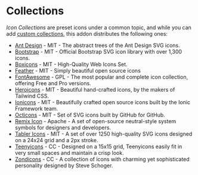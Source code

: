 # Collections

_Icon Collections_ are preset icons under a common topic, and while you can add [custom collections](./custom-collections), this addon distributes the following ones:

- [Ant Design](https://github.com/ant-design/ant-design-icons) - MIT - The abstract trees of the Ant Design SVG icons.
- [Bootstrap](https://icons.getbootstrap.com) - MIT - Official Bootstrap SVG icon library with over 1,300 icons.
- [Boxicons](https://boxicons.com) - MIT - High-Quality Web Icons Set.
- [Feather](https://feathericons.com) - MIT - Simply beautiful open source icons
- [FontAwesome](https://fontawesome.com/) - GPL - The most popular and complete icon collection, offering Free and Pro versions.
- [Heroicons](https://heroicons.com) - MIT - Beautiful hand-crafted icons, by the makers of Tailwind CSS.
- [Ionicons](https://ionicons.com/) - MIT - Beautifully crafted open source icons built by the Ionic Framework team.
- [Octicons](https://github.com/primer/octicons) - MIT - Set of SVG icons built by GitHub for GitHub.
- [Remix Icon](https://remixicon.com) - Apache - A set of open-source neutral-style system symbols for designers and developers.
- [Tabler Icons](https://tabler-icons.io) - MIT - A set of over 1250 high-quality SVG icons designed on a 24x24 grid and a 2px stroke.
- [Teenyicons](https://teenyicons.com/) - CC - Designed on a 15x15 grid, Teenyicons easily fit in very small spaces and maintain a crisp look.
- [Zondicons](https://zondicons.com/) - CC - A collection of icons with charming yet sophisticated personality designed by Steve Schoger.
